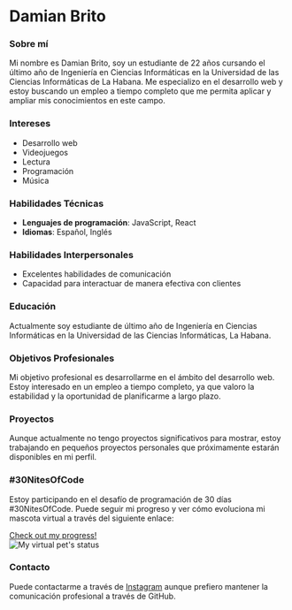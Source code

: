 # Damian Brito

### Sobre mí

Mi nombre es Damian Brito, soy un estudiante de 22 años cursando el último año de Ingeniería en Ciencias Informáticas en la Universidad de las Ciencias Informáticas de La Habana. Me especializo en el desarrollo web y estoy buscando un empleo a tiempo completo que me permita aplicar y ampliar mis conocimientos en este campo.

### Intereses

- Desarrollo web
- Videojuegos
- Lectura
- Programación
- Música

### Habilidades Técnicas

- **Lenguajes de programación**: JavaScript, React
- **Idiomas**: Español, Inglés

### Habilidades Interpersonales

- Excelentes habilidades de comunicación
- Capacidad para interactuar de manera efectiva con clientes

### Educación

Actualmente soy estudiante de último año de Ingeniería en Ciencias Informáticas en la Universidad de las Ciencias Informáticas, La Habana.

### Objetivos Profesionales

Mi objetivo profesional es desarrollarme en el ámbito del desarrollo web. Estoy interesado en un empleo a tiempo completo, ya que valoro la estabilidad y la oportunidad de planificarme a largo plazo.

### Proyectos

Aunque actualmente no tengo proyectos significativos para mostrar, estoy trabajando en pequeños proyectos personales que próximamente estarán disponibles en mi perfil.

### #30NitesOfCode

Estoy participando en el desafío de programación de 30 días #30NitesOfCode. Puede seguir mi progreso y ver cómo evoluciona mi mascota virtual a través del siguiente enlace:

[Check out my progress!](https://www.codedex.io/@britohdamian42323/30-nites-of-code)  
![My virtual pet's status](https://www.codedex.io/api/petStatus?user=britohdamian42323)

### Contacto

Puede contactarme a través de [Instagram](https://www.instagram.com) aunque prefiero mantener la comunicación profesional a través de GitHub.
